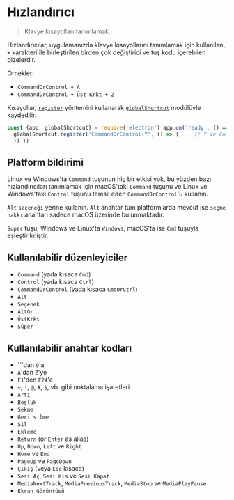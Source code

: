 # Hızlandırıcı

> Klavye kısayolları tanımlamak.

Hızlandırıcılar, uygulamanızda klavye kısayollarını tanımlamak için kullanılan, `+` karakteri ile birleştirilen birden çok değiştirici ve tuş kodu içerebilen dizelerdir. 

Örnekler:

* `CommandOrControl + A`
* `CommandOrControl + Üst Krkt + Z`

Kısayollar, [`register`](global-shortcut.md#globalshortcutregisteraccelerator-callback) yöntemini kullanarak [`globalShortcut`](global-shortcut.md) modülüyle kaydedilir.

```javascript
const {app, globalShortcut} = require('electron') app.on('ready', () => {   // 'CommandOrControl+Y' için bir kısayol dinleyicisi kaydet.
  globalShortcut.register('CommandOrControl+Y', () => {     // Y ve Command/Control'a basıldığında bir şeyler yapar.
  }) })
```

## Platform bildirimi

Linux ve Windows'ta `Command` tuşunun hiç bir etkisi yok, bu yüzden bazı hızlandırıcıları tanımlamak için macOS'taki `Command` tuşunu ve Linux ve Windows'taki `Control` tuşunu temsil eden `CommandOrControl`'u kullanın.

`Alt` `seçeneği` yerine kullanın. `Alt` anahtar tüm platformlarda mevcut ise `seçme hakkı` anahtarı sadece macOS üzerinde bulunmaktadır.

`Super` tuşu, Windows ve Linux'ta `Windows`, macOS'ta ise `Cmd` tuşuyla eşleştirilmiştir.

## Kullanılabilir düzenleyiciler

* `Command` (yada kısaca `Cmd`)
* `Control` (yada kısaca `Ctrl`)
* `CommandOrControl` (yada kısaca `CmdOrCtrl`)
* `Alt`
* `Seçenek`
* `AltGr`
* `ÜstKrkt`
* `Süper`

## Kullanılabilir anahtar kodları

* ``'dan `9`'a
* `A`'dan `Z`'ye
* `F1`'den `F24`'e
* `~`, `!`, `@`, `#`, `$`, vb. gibi noktalama işaretleri.
* `Artı`
* `Boşluk`
* `Sekme`
* `Geri silme`
* `Sil`
* `Ekleme`
* `Return` (or `Enter` as alias)
* `Up`, `Down`, `Left` ve `Right`
* `Home` ve `End`
* `PageUp` ve `PageDown`
* `Çıkış` (veya `Esc` kısaca)
* `Sesi Aç`, `Sesi Kıs` ve `Sesi Kapat`
* `MediaNextTrack`, `MediaPreviousTrack`, `MediaStop` ve `MediaPlayPause`
* `Ekran Görüntüsü`